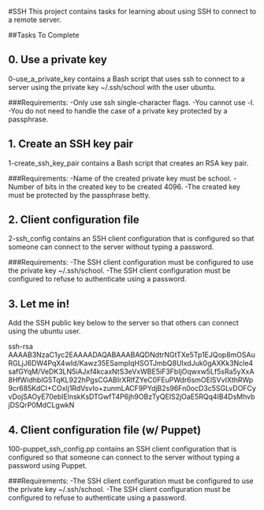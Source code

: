 #SSH
This project contains tasks for learning about using SSH to connect to a remote server.

##Tasks To Complete
## 0. Use a private key
0-use_a_private_key contains a Bash script that uses ssh to connect to a server using the private key ~/.ssh/school with the user ubuntu.

###Requirements:
-Only use ssh single-character flags.
-You cannot use -l.
-You do not need to handle the case of a private key protected by a passphrase.
## 1. Create an SSH key pair
1-create_ssh_key_pair contains a Bash script that creates an RSA key pair.

###Requirements:
-Name of the created private key must be school.
-Number of bits in the created key to be created 4096.
-The created key must be protected by the passphrase betty.
## 2. Client configuration file
2-ssh_config contains an SSH client configuration that is configured so that someone can connect to the server without typing a password.

###Requirements:
-The SSH client configuration must be configured to use the private key ~/.ssh/school.
-The SSH client configuration must be configured to refuse to authenticate using a password.
## 3. Let me in!
Add the SSH public key below to the server so that others can connect using the ubuntu user.

ssh-rsa AAAAB3NzaC1yc2EAAAADAQABAAABAQDNdtrNGtTXe5Tp1EJQop8mOSAuRGLjJ6DW4PqX4wId/Kawz35ESampIqHSOTJmbQ8UlxdJuk0gAXKk3Ncle4safGYqM/VeDK3LN5iAJxf4kcaxNtS3eVxWBE5iF3FbIjOqwxw5Lf5sRa5yXxA8HfWidhbIG5TqKL922hPgsCGABIrXRlfZYeC0FEuPWdr6smOElSVvIXthRWp9cr685KdCI+COxlj1RdVsvIo+zunmLACF9PYdjB2s96Fn0ocD3c5SGLvDOFCyvDojSAOyE70ebIElnskKsDTGwfT4P6jh9OBzTyQEIS2jOaE5RQq4IB4DsMhvbjDSQrP0MdCLgwkN
## 4. Client configuration file (w/ Puppet)
100-puppet_ssh_config.pp contains an SSH client configuration that is configured so that someone can connect to the server without typing a password using Puppet.

###Requirements:
-The SSH client configuration must be configured to use the private key ~/.ssh/school.
-The SSH client configuration must be configured to refuse to authenticate using a password.
